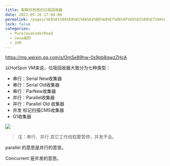```yaml
---
title: 聊聊你熟悉的垃圾回收器
date: 2022-05-26 17:04:00
permalink: /pages/%E8%81%8A%E8%81%8A%E4%BD%A0%E7%86%9F%E6%82%89%E7%9A%84%E5%9E%83%E5%9C%BE%E5%9B%9E%E6%94%B6%E5%99%A8
lock: false
categories: 
  - PureJavaCoderRoad
  - Java高阶
  - JVM
---
```

https://mp.weixin.qq.com/s/OmSe89hw-0s9pb8qwzZHcA

以HotSpot VM来说，垃圾回收器大致分为七种类型：

- 串行：Serial New收集器
- 串行：Serial Old收集器
- 串行：ParNew收集器
- 并行：Parallel收集器
- 并行：Parallel Old 收集器
- 并发 标记扫描CMS收集器
- G1收集器

 ![ ](https://cdn.jsdelivr.net/gh/DogerRain/image@main/img/image-20201105180041789.png)

>注：串行、并行 其它工作线程要暂停，并发不会。

parallel 的意思是并行的意思。

Concurrent 是并发的意思。